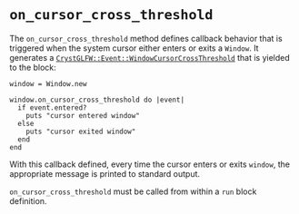 # `on_cursor_cross_threshold`

The `on_cursor_cross_threshold` method defines callback behavior that is triggered when the system cursor either enters or exits a `Window`. It generates a [`CrystGLFW::Event::WindowCursorCrossThreshold`](/deep-dive/events/windowcursorcrossthreshold.md) that is yielded to the block:

```crystal
window = Window.new

window.on_cursor_cross_threshold do |event|
  if event.entered?
    puts "cursor entered window"
  else
    puts "cursor exited window"
  end
end
```

With this callback defined, every time the cursor enters or exits `window`, the appropriate message is printed to standard output.

`on_cursor_cross_threshold` must be called from within a `run` block definition.